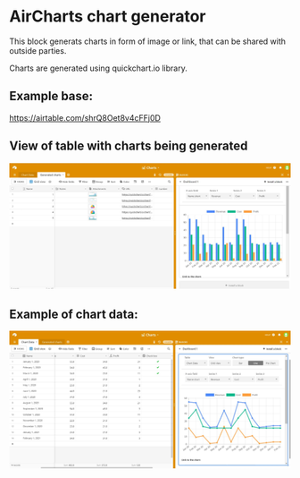 # AirCharts chart generator

This block generats charts in form of image or link, that can be shared with outside parties. 

Charts are generated using quickchart.io library.

## Example base:

https://airtable.com/shrQ8Oet8v4cFFj0D


## View of table with charts being generated
![link](media/Generated%20charts.JPG)

## Example of chart data:
![link](media/Chart%20data.JPG)
